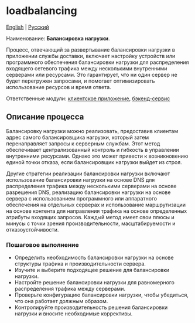 # loadbalancing

[English](loadbalancing.md) | [Русский](loadbalancing.ru.md)

Наименование: **Балансировка нагрузки**.

Процесс, отвечающий за развертывание балансировки нагрузки в приложении службы доставки, включает настройку устройств или программного обеспечения балансировки нагрузки для распределения входящего сетевого трафика между несколькими внутренними серверами или ресурсами. Это гарантирует, что ни один сервер не будет перегружен запросами, и помогает оптимизировать использование ресурсов и время ответа.

Ответственные модули: [клиентское приложение](../../frontend/adminclient.ru.md), [бэкенд-сервис](../../backend/adminbackend.ru.md)

## Описание процесса

Балансировку нагрузки можно реализовать, предоставив клиентам адрес самого балансировщика нагрузки, который затем перенаправляет запросы к серверным службам. Этот метод обеспечивает централизованный контроль и гибкость в управлении внутренними ресурсами. Однако это может привести к возникновению единой точки отказа, если балансировщик нагрузки выйдет из строя.

Другие стратегии реализации балансировки нагрузки включают использование балансировки нагрузки на основе DNS для распределения трафика между несколькими серверами на основе разрешения DNS, реализацию балансировки нагрузки на основе сервера с использованием программного или аппаратного обеспечения на отдельных серверах и использование маршрутизации на основе контента для направления трафика на основе определенных атрибуты входящих запросов. Каждый метод имеет свои плюсы и минусы с точки зрения производительности, масштабируемости и отказоустойчивости.

### Пошаговое выполнение

- Определить необходимость балансировки нагрузки на основе структуры трафика и производительности сервера.
- Изучите и выберите подходящее решение для балансировки нагрузки.
- Настройте решение балансировки нагрузки для равномерного распределения трафика между серверами.
- Проверьте конфигурацию балансировки нагрузки, чтобы убедиться, что она работает должным образом.
- Контролируйте производительность решения балансировки нагрузки и вносите необходимые коррективы.
